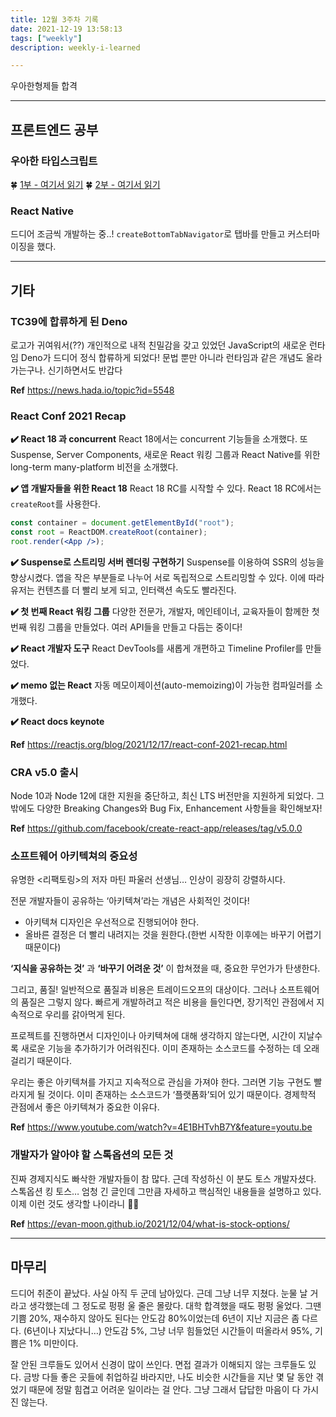 ```yaml
---
title: 12월 3주차 기록
date: 2021-12-19 13:58:13
tags: ["weekly"]
description: weekly-i-learned

---
```


우아한형제들 합격

<!-- more -->

---

## 프론트엔드 공부

### 우아한 타입스크립트

🍀 [1부 - 여기서 읽기](https://zigsong.github.io/2021/12/19/woowa-typescript-01/)
🍀 [2부 - 여기서 읽기](https://zigsong.github.io/2021/12/19/woowa-typescript-02/)

### React Native

드디어 조금씩 개발하는 중..!
`createBottomTabNavigator`로 탭바를 만들고 커스터마이징을 했다.

---

## 기타

### TC39에 합류하게 된 Deno

로고가 귀여워서(??) 개인적으로 내적 친밀감을 갖고 있었던 JavaScript의 새로운 런타임 Deno가 드디어 정식 합류하게 되었다! 문법 뿐만 아니라 런타임과 같은 개념도 올라가는구나. 신기하면서도 반갑다

**Ref** https://news.hada.io/topic?id=5548

### React Conf 2021 Recap

**✔️ React 18 과 concurrent**
React 18에서는 concurrent 기능들을 소개했다. 또 Suspense, Server Components, 새로운 React 워킹 그룹과 React Native를 위한 long-term many-platform 비전을 소개했다.

**✔️ 앱 개발자들을 위한 React 18**
React 18 RC를 시작할 수 있다. React 18 RC에서는 `createRoot`를 사용한다.

```jsx
const container = document.getElementById("root");
const root = ReactDOM.createRoot(container);
root.render(<App />);
```

**✔️ Suspense로 스트리밍 서버 렌더링 구현하기**
Suspense를 이용하여 SSR의 성능을 향상시켰다. 앱을 작은 부분들로 나누어 서로 독립적으로 스트리밍할 수 있다. 이에 따라 유저는 컨텐츠를 더 빨리 보게 되고, 인터랙션 속도도 빨라진다.

**✔️ 첫 번째 React 워킹 그룹**
다양한 전문가, 개발자, 메인테이너, 교육자들이 함께한 첫 번째 워킹 그룹을 만들었다. 여러 API들을 만들고 다듬는 중이다!

**✔️ React 개발자 도구**
React DevTools를 새롭게 개편하고 Timeline Profiler를 만들었다.

**✔️ memo 없는 React**
자동 메모이제이션(auto-memoizing)이 가능한 컴파일러를 소개했다.

**✔️ React docs keynote**

**Ref** https://reactjs.org/blog/2021/12/17/react-conf-2021-recap.html

### CRA v5.0 출시

Node 10과 Node 12에 대한 지원을 중단하고, 최신 LTS 버전만을 지원하게 되었다. 그밖에도 다양한 Breaking Changes와 Bug Fix, Enhancement 사항들을 확인해보자!

**Ref** https://github.com/facebook/create-react-app/releases/tag/v5.0.0

### 소프트웨어 아키텍쳐의 중요성

유명한 <리팩토링>의 저자 마틴 파울러 선생님… 인상이 굉장히 강렬하시다.

전문 개발자들이 공유하는 ‘아키텍쳐’라는 개념은 사회적인 것이다!

- 아키텍쳐 디자인은 우선적으로 진행되어야 한다.
- 올바른 결정은 더 빨리 내려지는 것을 원한다.(한번 시작한 이후에는 바꾸기 어렵기 때문이다)

**‘지식을 공유하는 것’** 과 **‘바꾸기 어려운 것’** 이 합쳐졌을 때, 중요한 무언가가 탄생한다.

그리고, 품질! 일반적으로 품질과 비용은 트레이드오프의 대상이다. 그러나 소프트웨어의 품질은 그렇지 않다. 빠르게 개발하려고 적은 비용을 들인다면, 장기적인 관점에서 지속적으로 우리를 갉아먹게 된다.

프로젝트를 진행하면서 디자인이나 아키텍쳐에 대해 생각하지 않는다면, 시간이 지날수록 새로운 기능을 추가하기가 어려워진다. 이미 존재하는 소스코드를 수정하는 데 오래 걸리기 때문이다.

우리는 좋은 아키텍쳐를 가지고 지속적으로 관심을 가져야 한다. 그러면 기능 구현도 빨라지게 될 것이다. 이미 존재하는 소스코드가 ‘플랫폼화’되어 있기 때문이다. 경제학적 관점에서 좋은 아키텍쳐가 중요한 이유다.

**Ref** https://www.youtube.com/watch?v=4E1BHTvhB7Y&feature=youtu.be

### 개발자가 알아야 할 스톡옵션의 모든 것

진짜 경제지식도 빠삭한 개발자들이 참 많다. 근데 작성하신 이 분도 토스 개발자셨다. 스톡옵션 킹 토스… 엄청 긴 글인데 그만큼 자세하고 핵심적인 내용들을 설명하고 있다. 이제 이런 것도 생각할 나이라니 🤦‍♀️

**Ref** https://evan-moon.github.io/2021/12/04/what-is-stock-options/

---

## 마무리

드디어 취준이 끝났다. 사실 아직 두 군데 남아있다. 근데 그냥 너무 지쳤다. 눈물 날 거라고 생각했는데 그 정도로 펑펑 울 줄은 몰랐다. 대학 합격했을 때도 펑펑 울었다. 그땐 기쁨 20%, 재수하지 않아도 된다는 안도감 80%이었는데 6년이 지난 지금은 좀 다르다. (6년이나 지났다니…) 안도감 5%, 그냥 너무 힘들었던 시간들이 떠올라서 95%, 기쁨은 1% 미만이다.

잘 안된 크루들도 있어서 신경이 많이 쓰인다. 면접 결과가 이해되지 않는 크루들도 있다. 금방 다들 좋은 곳들에 취업하길 바라지만, 나도 비슷한 시간들을 지난 몇 달 동안 겪었기 때문에 정말 힘겹고 어려운 일이라는 걸 안다. 그냥 그래서 답답한 마음이 다 가시진 않는다.
